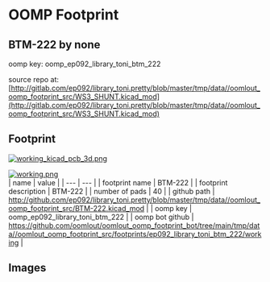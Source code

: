 # OOMP Footprint  
## BTM-222  by none  
  
oomp key: oomp_ep092_library_toni_btm_222  
  
source repo at: [http://gitlab.com/ep092/library_toni.pretty/blob/master/tmp/data//oomlout_oomp_footprint_src/WS3_SHUNT.kicad_mod](http://gitlab.com/ep092/library_toni.pretty/blob/master/tmp/data//oomlout_oomp_footprint_src/WS3_SHUNT.kicad_mod)  
## Footprint  
  
[![working_kicad_pcb_3d.png](working_kicad_pcb_3d_600.png)](working_kicad_pcb_3d.png)  
  
[![working.png](working_600.png)](working.png)  
| name | value | 
| --- | --- | 
| footprint name | BTM-222 | 
| footprint description | BTM-222 | 
| number of pads | 40 | 
| github path | http://github.com/ep092/library_toni.pretty/blob/master/tmp/data//oomlout_oomp_footprint_src/BTM-222.kicad_mod | 
| oomp key | oomp_ep092_library_toni_btm_222 | 
| oomp bot github | https://github.com/oomlout/oomlout_oomp_footprint_bot/tree/main/tmp/data//oomlout_oomp_footprint_src/footprints/ep092_library_toni_btm_222/working | 
## Images  
